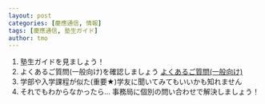 ```yaml
---
layout: post
categories: [慶應通信, 情報]
tags: [慶應通信, 塾生ガイド]
author: tmo
---
```

1. 塾生ガイドを見ましょう！
2. よくあるご質問(一般向け)を確認しましょう
   [よくあるご質問(一般向け)](https://www.tsushin.keio.ac.jp/faq/)
3. 学部や入学課程が似た(重要★)学友に聞いてみてもいいかも知れません
4. それでもわからなかったら…
   事務局に個別の問い合わせで解決しましょう！